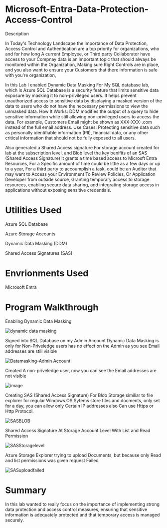 # Microsoft-Entra-Data-Protection-Access-Control
Description

In Today's Technology Landscape the importance of Data Protection, Access Control and Authentication are a top priority for organizations, who and for how long A current Employee, or Third party Collaborator have access to your Compnay data is an important topic that should always be monitored within the Organization, Making sure Right Controls are in place, and
you also want to ensure your Customers that there information is safe with you're organization, 


In this Lab I enabled Dynamic Data Masking For My SQL database lab, which is Azure SQL Database is a security feature that limits sensitive data exposure by masking it to non-privileged users. It helps prevent unauthorized access to sensitive data by displaying a masked version of the data to users who do not have the necessary permissions to view the unmasked data.
How It Works: DDM modifies the output of a query to hide sensitive information while still allowing non-privileged users to access the data. For example, Customers Email might be shown as XXX-XXX-.com instead of the full email address.
Use Cases: Protecting sensitive data such as personally identifiable information (PII), financial data, or any other critical information that should not be fully exposed to all users.

Also generated a Shared Access signature For storage account created for lab at the subscription level, and Blob level the key benifits of an SAS (Shared Access Signature)
it grants a time based access to Microsft Entra Resources, For a Specific amount of time could be little as a few days or up to a year, For a third party to accoumplish a task, could
be an Auditor that may want to Access your Environment To Review Policies, Or Application Developer from outside source, Granting temporary access to storage resources, enabling secure data sharing, and integrating storage access in applications without exposing sensitive credentials. 

<h1>Utilities Used</h1>

Azure SQL Database

Azure Storage Accounts

Dynamic Data Masking (DDM)

Shared Access Signatures (SAS)

<h1>Envrionments Used</h1>

Microsoft Entra

<h1>Program Walkthrough</h1> 
Enabling Dynamic Data Masking

![dynamic data masking](https://github.com/user-attachments/assets/2e0256a0-5ca3-4707-8a7c-1c1e1855c9fa)


Signed into SQL Database on my Admin Account Dynamic Data Masking is only for Non-Priveledge users has no effect on the Admin as you see Email addresses are still visible

![Datamasking-Admin Account](https://github.com/user-attachments/assets/fe5cc55b-1bf2-474c-8220-be80269e1547)

Created A non-priveledge user, now you can see the Email addresses are not visible

![image](https://github.com/user-attachments/assets/ebe6011f-6f63-4c7d-a7f3-12ed14442b38)


Creating SAS (Shared Access Signature) For Blob Storage similiar to file explorer for regular Windows OS Sytems store files and docments, only set for a day, you can allow only 
Certain IP addresses also Can use Https or Http Protocol.

![SASBLOB](https://github.com/user-attachments/assets/8f9aefa7-af86-436f-9f18-5351b3021ab7)


Shared Access Signature At Storage Account Level With List and Read Permission

![SASStoragelevel](https://github.com/user-attachments/assets/41a202cc-a305-4cd8-aa13-a12e0d6de6f9)


Azure Storage Explorer trying to upload Documents, but because only Read and list permissions was given request Failed

![SASuploadfailed](https://github.com/user-attachments/assets/93f240ac-1498-4e1a-8bd2-965ef344f83f)

<h1>Summary</h1>

In this lab wanted to really focus on the importance of implementing strong data protection and access control measures, ensuring that sensitive information is adequately protected and that temporary access is managed securely.










